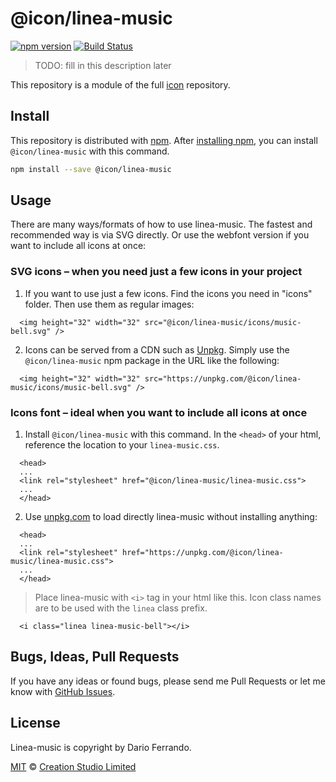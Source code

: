 # @icon/linea-music

[![npm version](https://img.shields.io/npm/v/@icon/linea-music.svg)](https://www.npmjs.org/package/@icon/linea-music)
[![Build Status](https://travis-ci.org/icon/icon.svg?branch=master)](https://travis-ci.org/icon/icon)

> TODO: fill in this description later

This repository is a module of the full [icon][icon] repository.

## Install

This repository is distributed with [npm]. After [installing npm][install-npm], you can install `@icon/linea-music` with this command.

```bash
npm install --save @icon/linea-music
```

## Usage

There are many ways/formats of how to use linea-music. The fastest and recommended way is via SVG directly. Or use the webfont version if you want to include all icons at once:

### SVG icons – when you need just a few icons in your project

  1. If you want to use just a few icons. Find the icons you need in "icons" folder. Then use them as regular images:

```
  <img height="32" width="32" src="@icon/linea-music/icons/music-bell.svg" />
```

  2. Icons can be served from a CDN such as [Unpkg][Unpkg]. Simply use the `@icon/linea-music` npm package in the URL like the following:

```
  <img height="32" width="32" src="https://unpkg.com/@icon/linea-music/icons/music-bell.svg" />
```

### Icons font – ideal when you want to include all icons at once

  1. Install `@icon/linea-music` with this command. In the `<head>` of your html, reference the location to your `linea-music.css`.

```
  <head>
  ...
  <link rel="stylesheet" href="@icon/linea-music/linea-music.css">
  ...
  </head>
```

  2. Use [unpkg.com][Unpkg] to load directly linea-music without installing anything:

```
  <head>
  ...
  <link rel="stylesheet" href="https://unpkg.com/@icon/linea-music/linea-music.css">
  ...
  </head>
```

> Place linea-music with `<i>` tag in your html like this. Icon class names are to be used with the `linea` class prefix.

```
  <i class="linea linea-music-bell"></i>
```


## Bugs, Ideas, Pull Requests

If you have any ideas or found bugs, please send me Pull Requests or let me know with [GitHub Issues][github issues].

## License

Linea-music is copyright by Dario Ferrando.

[MIT](./LICENSE) &copy; [Creation Studio Limited](https://creationstudio.com/)

[icon]: https://github.com/icon/icon
[docs]: http://icon.github.io/
[npm]: https://www.npmjs.com/
[install-npm]: https://docs.npmjs.com/getting-started/installing-node
[sass]: http://sass-lang.com/
[github issues]: https://github.com/thecreation/icons/issues
[Unpkg]: https://unpkg.com